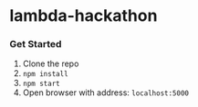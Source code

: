 # lambda-hackathon

### Get Started
1. Clone the repo
2. `npm install`
3. `npm start`
4. Open browser with address: `localhost:5000`
